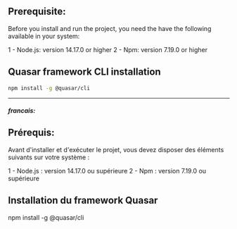 ## Prerequisite:

Before you install and run the project, you need the have the following available in your system:

1 - Node.js: version 14.17.0 or higher
2 - Npm: version 7.19.0 or higher

## Quasar framework CLI installation

```bash
npm install -g @quasar/cli
```

---

##### francais:

## Prérequis:

Avant d'installer et d'exécuter le projet, vous devez disposer des éléments suivants sur votre système :

1 - Node.js : version 14.17.0 ou supérieure
2 - Npm : version 7.19.0 ou supérieure

## Installation du framework Quasar

npm install -g @quasar/cli
